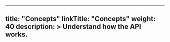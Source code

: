 
---
title: "Concepts"
linkTitle: "Concepts"
weight: 40
description: >
  Understand how the API works.
---

